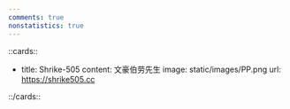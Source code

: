 ```yaml
---
comments: true
nonstatistics: true
---
```

::cards::

- title: Shrike-505
  content: 文豪伯劳先生
  image: static/images/PP.png
  url: https://shrike505.cc

::/cards::  